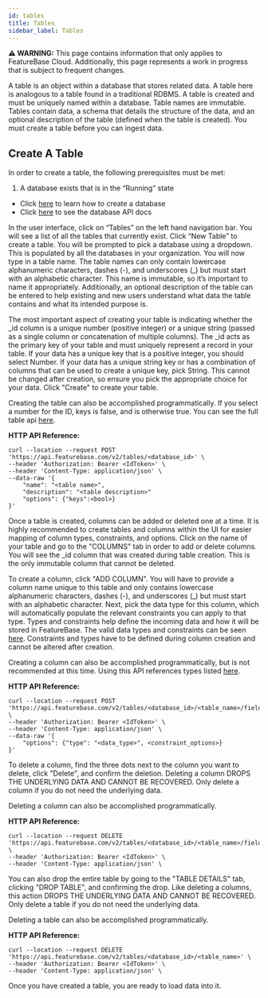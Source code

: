 ```yaml
---
id: tables
title: Tables
sidebar_label: Tables
---
```


 **⚠ WARNING:** This page contains information that only applies to FeatureBase Cloud. Additionally, this page represents a work in progress that is subject to frequent changes. 

A table is an object within a database that stores related data. A table here is analogous to a table found in a traditional RDBMS.  A table is created and must be uniquely named within a database. Table names are immutable. Tables contain data, a schema that details the structure of the data, and an optional description of the table (defined when the table is created). You must create a table before you can ingest data.

## Create A Table

In order to create a table, the following prerequisites must be met:

1. A database exists that is in the “Running” state
- Click [here](/setting-up-featurebase/cloud/creating-database) to learn how to create a database
- Click [here](/reference/api/cloud/api) to see the database API docs

In the user interface, click on “Tables” on the left hand navigation bar. You will see a list of all the tables that currently exist. Click “New Table” to create a table. You will be prompted to pick a database using a dropdown. This is populated by all the databases in your organization. You will now type in a table name. The table names can only contain lowercase alphanumeric characters, dashes (-), and underscores (_) but must start with an alphabetic character. This name is immutable, so it’s important to name it appropriately. Additionally, an optional description of the table can be entered to help existing and new users understand what data the table contains and what its intended purpose is.

The most important aspect of creating your table is indicating whether the _id column is a unique number (positive integer) or a unique string (passed as a single column or concatenation of multiple columns). The _id acts as the primary key of your table and must uniquely represent a record in your table. If your data has a unique key that is a positive integer, you should select Number. If your data has a unique string key or has a combination of columns that can be used to create a unique key, pick String. This cannot be changed after creation, so ensure you pick the appropriate choice for your data. Click "Create" to create your table. 

Creating the table can also be accomplished programmatically. If you select a number for the ID, keys is false, and is otherwise true. You can see the full table api [here](/reference/api/cloud/api).


**HTTP API Reference:**
```shell
curl --location --request POST 'https://api.featurebase.com/v2/tables/<database_id>' \
--header 'Authorization: Bearer <IdToken>' \
--header 'Content-Type: application/json' \
--data-raw '{
    "name": "<table name>",
    "description": "<table description>"
    "options": {"keys":<bool>}    
}'
```

Once a table is created, columns can be added or deleted one at a time.  It is highly recommended to create tables and columns within the UI for easier mapping of column types, constraints, and options. Click on the name of your table and go to the "COLUMNS" tab in order to add or delete columns. You will see the _id column that was created during table creation. This is the only immutable column that cannot be deleted.

To create a column, click "ADD COLUMN". You will have to provide a column name unique to this table and only contains lowercase alphanumeric characters, dashes (-), and underscores (_) but must start with an alphabetic character. Next, pick the data type for this column, which will automatically populate the relevant constraints you can apply to that type. Types and constraints help define the incoming data and how it will be stored in FeatureBase. The valid data types and constraints can be seen [here](/data-modeling-guide/cloud/data-types). Constraints and types have to be defined during column creation and cannot be altered after creation. 

Creating a column can also be accomplished programmatically, but is not recommended at this time. Using this API references types listed [here](/reference/api/enterprise/http-api#create-field).

**HTTP API Reference:**
```shell
curl --location --request POST 'https://api.featurebase.com/v2/tables/<database_id>/<table_name>/fields/<column_name>' \
--header 'Authorization: Bearer <IdToken>' \
--header 'Content-Type: application/json' \
--data-raw '{
    "options": {"type": "<data_type>", <constraint_options>}
}'
```

To delete a column, find the three dots next to the column you want to delete, click "Delete", and confirm the deletion. Deleting a column DROPS THE UNDERLYING DATA AND CANNOT BE RECOVERED. Only delete a column if you do not need the underlying data.

Deleting a column can also be accomplished programmatically.

**HTTP API Reference:**
```shell
curl --location --request DELETE 'https://api.featurebase.com/v2/tables/<database_id>/<table_name>/fields/<column_name>' \
--header 'Authorization: Bearer <IdToken>' \
--header 'Content-Type: application/json' \
```

You can also drop the entire table by going to the "TABLE DETAILS" tab, clicking "DROP TABLE", and confirming the drop. Like deleting a columns, this action DROPS THE UNDERLYING DATA AND CANNOT BE RECOVERED. Only delete a table if you do not need the underlying data.

Deleting a table can also be accomplished programmatically.

**HTTP API Reference:**
```shell
curl --location --request DELETE 'https://api.featurebase.com/v2/tables/<database_id>/<table_name>' \
--header 'Authorization: Bearer <IdToken>' \
--header 'Content-Type: application/json' \
```

Once you have created a table, you are ready to load data into it. 

